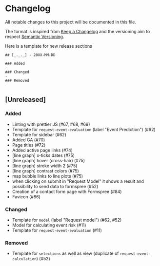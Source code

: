 # Changelog
All notable changes to this project will be documented in this file.

The format is inspired from [Keep a Changelog](http://keepachangelog.com/en/1.0.0/)
and the versioning aim to respect [Semantic Versioning](http://semver.org/spec/v2.0.0.html).

Here is a template for new release sections

```
## [_._._] - 20XX-MM-DD

### Added
-
### Changed
-
### Removed
-
```

## [Unreleased]

### Added
- Linting with prettier JS (#67, #68, #69)
- Template for `request-event-evaluation` (label "Event Prediction") (#62)
- Template for sidebar (#62)
- Added GA (#70)
- Page titles (#72)
- Added active page links (#74)
- [line graph] x-ticks dates (#75)
- [line graph] hover (cross-hair) (#75)
- [line graph] stroke width 2 (#75)
- [line graph] contrast colors (#75)
- map bubble links to line plots (#75)
- when clicking on submit in "Request Model" it shows a result and possibility to send data to formspree (#52)
- Creation of a contact form page with Formspree (#84)
- Favicon (#86)
### Changed
- Template for `model` (label "Request model") (#62, #52)
- Model for calculating event risk (#11)
- Template for `request-event-evaluation` (#11)

### Removed
- Template for `selections` as well as view (duplicate of `request-event-calculation`) (#52)